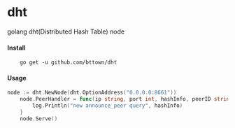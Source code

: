 # dht
golang dht(Distributed Hash Table) node

#### Install

    	go get -u github.com/bttown/dht

#### Usage

```go
node := dht.NewNode(dht.OptionAddress("0.0.0.0:8661"))
	node.PeerHandler = func(ip string, port int, hashInfo, peerID string) {
		log.Println("new announce_peer query", hashInfo)
	}
	node.Serve()
```